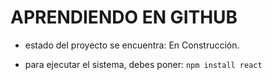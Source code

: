 <h1>APRENDIENDO EN GITHUB</h1>

- estado del proyecto se encuentra: En Construcción.

  
- para ejecutar el sistema, debes poner:
 ````npm install react````
